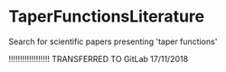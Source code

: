 # TaperFunctionsLiterature
Search for scientific papers presenting 'taper functions'

!!!!!!!!!!!!!!!!!! TRANSFERRED TO GitLab   17/11/2018
